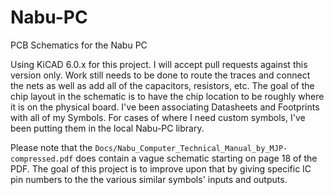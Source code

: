 # Nabu-PC
PCB Schematics for the Nabu PC

Using KiCAD 6.0.x for this project.  I will accept pull requests against this version only.
Work still needs to be done to route the traces and connect the nets as well as add all of the capacitors, resistors, etc.  The goal of the chip layout in the schematic is to have the chip location to be roughly where it is on the physical board. I've been associating Datasheets and Footprints with all of my Symbols.  For cases of where I need custom symbols, I've been putting them in the local Nabu-PC library.

Please note that the `Docs/Nabu_Computer_Technical_Manual_by_MJP-compressed.pdf` does contain a vague schematic starting on page 18 of the PDF.  The goal of this project is to improve upon that by giving specific IC pin numbers to the the various similar symbols' inputs and outputs.

